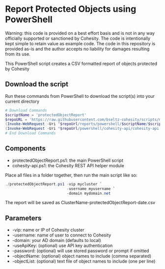 # Report Protected Objects using PowerShell

Warning: this code is provided on a best effort basis and is not in any way officially supported or sanctioned by Cohesity. The code is intentionally kept simple to retain value as example code. The code in this repository is provided as-is and the author accepts no liability for damages resulting from its use.

This PowerShell script creates a CSV formatted report of objects protected by Cohesity

## Download the script

Run these commands from PowerShell to download the script(s) into your current directory

```powershell
# Download Commands
$scriptName = 'protectedObjectReport'
$repoURL = 'https://raw.githubusercontent.com/bseltz-cohesity/scripts/master'
(Invoke-WebRequest -Uri "$repoUrl/reports/powershell/$scriptName/$scriptName.ps1").content | Out-File "$scriptName.ps1"; (Get-Content "$scriptName.ps1") | Set-Content "$scriptName.ps1"
(Invoke-WebRequest -Uri "$repoUrl/powershell/cohesity-api/cohesity-api.ps1").content | Out-File cohesity-api.ps1; (Get-Content cohesity-api.ps1) | Set-Content cohesity-api.ps1
# End Download Commands
```

## Components

* protectedObjectReport.ps1: the main PowerShell script
* cohesity-api.ps1: the Cohesity REST API helper module

Place all files in a folder together, then run the main script like so:

```powershell
./protectedObjectReport.ps1 -vip mycluster `
                            -username myusername `
                            -domain mydomain.net
```

The report will be saved as ClusterName-protectedObjectReport-date.csv

## Parameters

* -vip: name or IP of Cohesity cluster
* -username: name of user to connect to Cohesity
* -domain: your AD domain (defaults to local)
* -useApiKey: (optional) use API key authentication
* -password: (optional) will use stored password or prompt if omitted
* -objectName: (optional) object names to include (comma separated)
* -objectList: (optional) text file of object names to include (one per line)

